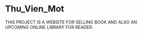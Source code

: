 # Thu_Vien_Mot
THIS PROJECT IS A WEBSITE FOR SELLING BOOK AND ALSO AN UPCOMING ONLINE LIBRARY FOR READER.

